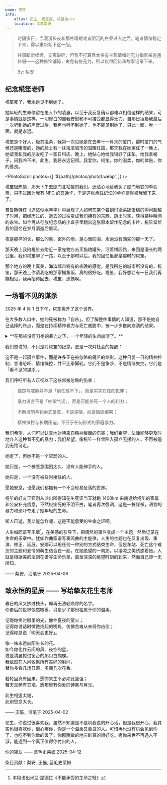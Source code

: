 ```yaml
---
name: 椛笙
info:
    alias: 花生, 椛笙酱, 椛基兔sss
    location: 江苏南通
---
```


> 时隔多日，当漫漫长夜和那些晴朗或者阴沉的白昼过去之后，笔者情绪稳定下来，得以重新写下这一版。
> 
> 往事断断续续，支离破碎，但我不打算靠太多有主观情绪的无力指责来连通补缀——这种修饰铺陈，未免有些无力，所以仅将回忆和故事记录下来。
>
> By: 梨安

## 纪念椛笙老师

椛笙死了，我永远见不到她了。

她年轻的生命停留在愚人节的凌晨，以至于我反复确认都难以相信这样的结果，可是事情就是这样，一切惨白的自我安慰和不可接受都显得无力，自那日凌晨我最后一次听到她的声音过后，我再也听不到她了，也不能见到她了，只此一面，唯一一面，就是永远。

椛笙是个好人，极其温柔，我第一次见她是在去年十一月末的厦门，那时厦门的气候还是暖暖的，她的脸上有一抹海滨城市的温暖红霞，那天我在她家住了一晚上，她请我和我的朋友吃了一家日料店。晚上，她贴心地给我铺好了床垫，给我拿被子，问我冷不冷。此生，我将永远记得。我爱你，椛笙，你的温柔，你的体贴，你的善良。

<PhotoScroll photos={[ '${path}/photos/photo1.webp', ]} />

椛笙很热情，那天下午去厦门北站接的我们，还贴心地给我买了厦门地铁的单程票，只不过因为我有 NFC 的交通卡，于是这张承载记忆的单程票就被我留下来了。

普鲁斯特在《追忆似水年华》中展现了人如何在某个尝到玛德莱娜蛋糕的瞬间超越了时间，把经历过的、逝去的过往变成我们拥有的东西，跳出时空，获得某种瞬间的永生。如今再从存放纪念品的小盒子里翻出这张原本留作纪念的卡片，椛笙留给我的回忆在岁月消逝后重现。

夜是那样的长，那么的黑，窗外的雨，是心里的泪，永远没有滴完的那一天了。

那天晚上我陪椛笙去附近一家宠物店去买猫粮罐头，沿着博园路，来回是漫长的两公里，我和椛笙聊了一路，以至于那时以后，我的回忆里都是那时的椛笙。

那个地方的晚上真美，海滨城市特有的夜晚的感觉，是我所在的城市所没有的，椛笙，那天晚上你请我吃的那家鳗鱼饭，真的很好吃。椛笙，我好想若有一日我们再能相见，我再招待回去，椛笙，遗憾啊。

## 一场看不见的谋杀

2025 年 4 月 1 日下午，椛笙离开了这个世界。

在大多数人口中，她的死被称为「自杀」。但了解整件事情的人知道，那不是她自己选择的终点，而是在持续精神暴力与死亡威胁中，被一步步推向崩溃的结果。

<details>
<summary>**在那些没有刀枪的暴力之下，一个年轻的生命崩溃了。**</summary>

事情的起因，是她试图与前任 N 彻底断开关系。N 是一个情绪极度不稳定的人，长期滥用毒品，频繁陷入暴躁与极端状态。在她解绑情侣空间后，N 开始了对她无休止的骚扰和恐吓。

他发来了她的家庭住址，扬言将乘机前往她所在的城市，表示要用汽油烧掉她的家，「让你和家人一起下地狱」；他强迫她重新绑定情侣关系，说这是她「唯一的选择」；他反复地用死亡相威胁，不只是她的死亡，也包括她家人的。

这些，不是空口说说。他确实掌握了她的住址，亦确实在计划前往。椛笙不是没有求助。她对朋友说，「他来了，我要跑路了」；她在工作群里说，有人要杀她；在生命的最后几个小时，她和 N 争吵了两个小时，最后留下了一句「我受不了了」，然后就失联了。

</details>

我们想说的，不只是对椛笙的纪念，更是一次对社会的提醒：

这不是一起孤立事件，而是许多正在被忽略的痛苦的缩影。这种日复一日的精神控制、言语恐吓、情绪操控，并不比拳脚轻。它们不是争吵，不是情绪失控，它们是「看不见的谋杀」。

我们呼吁所有人正视以下这些常被忽略的伤害：

> 跟踪与威胁并不是「前任放不下」，而是实实在在的犯罪；
> 
> 暴力语言不是「吵架气话」，而是可能杀死一个人的利刃；
> 
> 不断控制与勒索式爱意，不是深情，而是情感绑架；
> 
> 精神操控与长期压迫，不亚于任何形式的家庭暴力。

我们希望，人们可以认真地对待来自精神层面的伤害；我们希望，法律能够更及时地介入这种看不见的暴力；我们希望，像椛笙一样曾陷入孤立无援的人，不再被逼到无路可走。

她走了，但她不是一个软弱的人。

她只是，一个被恶意围困太久、没有人能伸手的人。

她只是，一个没有被及时接住的人。

愿她安息，也愿我们都拥有一个不会轻易坠落的世界。

椛笙的好友王猫刚从派出所得知花生死讯当天就跑 1400km 来南通给椛笙的家属和公安补充信息，不然椛笙死的不明不白，笔者再次强调，这是一桩谋杀，语言的暴力和恐吓夺走了她年轻的生命。

斯人已逝，我又能怎样呢，这是不能承受的生命之轻啊。

人生如同谱写乐章[^1]，在美感的引导下，把偶然的事件变成一个主题，然后记录在生命的乐章中。犹如作曲家谱写奏鸣曲的主旋律，人生的主题也在反复出现、重演、修正、延展。安娜可以用任何一种别的方式结束生命，但是车站、死亡这个难忘的主题和爱情的萌生结合在一起，在她绝望的一刹那，以凄凉之美诱惑着她。人就是根据美的法则在谱写生命乐章，直至深深的绝望时刻的到来，然而自己却一无所知。

—— 梨安，泪笔于 2025-04-06

## 致永恒的星辰 —— 写给挚友花生老师

春日的风又拂过枝头，却再无法轻唤你的名字。<br/>
你走后的世界依然喧嚣，只是少了那份独属于你的温柔。

记得你笑时眼里的光，像仲夏夜的萤火；<br/>
记得你说话时微微扬起的嘴角，仿佛苦难从未将你击倒；<br/>
记得你总说「明天会更好」。

像一株永远向阳生长的花。<br/>
如今你化作云间的风、夜空的星，<br/>
或是清晨掠过窗台的那只白蝴蝶。<br/>
我依然在人间收集所有美好的瞬间，<br/>
替你多看几场日落，多闻几次花香。<br/>

若轮回真有因果，愿你来生不必如此坚强；<br/>
若天堂确有其境，愿那里有你爱的诗集与月光。<br/>

此生相逢太短，<br/>
此别思念太长。

—— 王猫，泪笔于 2025-04-02

花生，你说过很喜欢我。虽然不知道是不是哄我说的开心话，但是我很开心，我其实也很喜欢你，很心疼你，你是一个温柔又善良的人。可惜再也没有机会见到你了，也吃不到你做的饭了，你那晚做的地三鲜真的很好吃。愿你来世不再遇人不淑，能遇到一个真正值得你付出的人。 

你的挚友 —— 蓝毛史莱姆 2025-04-12

条目贡献：梨安, 王猫, 蓝毛史莱姆

[^1]: 本段语出米兰·昆德拉《不能承受的生命之轻》

